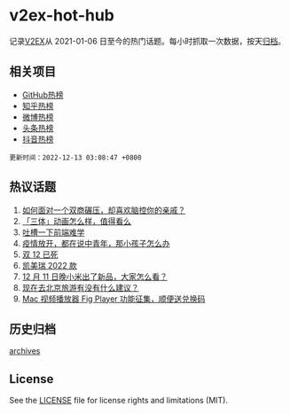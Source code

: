 # v2ex-hot-hub

 记录[V2EX](https://www.v2ex.com/)从 2021-01-06 日至今的热门话题。每小时抓取一次数据，按天[归档](archives)。
 
 ## 相关项目

- [GitHub热榜](https://github.com/lonnyzhang423/github-hot-hub)
- [知乎热榜](https://github.com/lonnyzhang423/zhihu-hot-hub)
- [微博热榜](https://github.com/lonnyzhang423/weibo-hot-hub)
- [头条热榜](https://github.com/lonnyzhang423/toutiao-hot-hub)
- [抖音热榜](https://github.com/lonnyzhang423/douyin-hot-hub)


 `更新时间：2022-12-13 03:08:47 +0800`

## 热议话题

1. [如何面对一个双商碾压，却喜欢脑控你的亲戚？](https://www.v2ex.com/t/901873)
1. [「三体」动画怎么样，值得看么](https://www.v2ex.com/t/901835)
1. [吐槽一下前端难学](https://www.v2ex.com/t/901829)
1. [疫情放开，都在说中青年，那小孩子怎么办](https://www.v2ex.com/t/901883)
1. [双 12 已死](https://www.v2ex.com/t/901832)
1. [凯美瑞 2022 款](https://www.v2ex.com/t/901910)
1. [12 月 11 日晚小米出了新品，大家怎么看？](https://www.v2ex.com/t/901826)
1. [现在去北京旅游有没有什么建议？](https://www.v2ex.com/t/901925)
1. [Mac 视频播放器 Fig Player 功能征集，顺便送兑换码](https://www.v2ex.com/t/901988)

## 历史归档

[archives](archives)

## License

See the [LICENSE](LICENSE) file for license rights and limitations (MIT).
